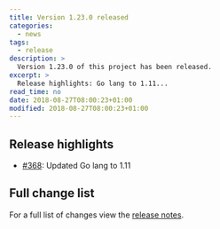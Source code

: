 ```yaml
---
title: Version 1.23.0 released
categories:
  - news
tags:
  - release
description: >
  Version 1.23.0 of this project has been released.
excerpt: >
  Release highlights: Go lang to 1.11...
read_time: no
date: 2018-08-27T08:00:23+01:00
modified: 2018-08-27T08:00:23+01:00
---
```


## Release highlights

* [#368](https://github.com/gantsign/development-environment/pull/368):
  Updated Go lang to 1.11

## Full change list

For a full list of changes view the
[release notes](https://github.com/gantsign/development-environment/releases/tag/1.23.0).
